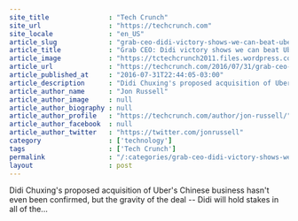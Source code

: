 ```yaml
---
site_title               : "Tech Crunch"
site_url                 : "https://techcrunch.com"
site_locale              : "en_US"
article_slug             : "grab-ceo-didi-victory-shows-we-can-beat-uber-in-southeast-asia"
article_title            : "Grab CEO: Didi victory shows we can beat Uber in Southeast Asia"
article_image            : "https://tctechcrunch2011.files.wordpress.com/2016/01/grab.png?w=764&h=400&crop=1"
article_url              : "https://techcrunch.com/2016/07/31/grab-ceo-didi-victory-shows-we-can-beat-uber-in-southeast-asia/"
article_published_at     : "2016-07-31T22:44:05-03:00"
article_description      : "Didi Chuxing's proposed acquisition of Uber's Chinese business hasn't even been confirmed, but the gravity of the deal -- Didi will hold stakes in all of the..."
article_author_name      : "Jon Russell"
article_author_image     : null
article_author_biography : null
article_author_profile   : "https://techcrunch.com/author/jon-russell/"
article_author_facebook  : null
article_author_twitter   : "https://twitter.com/jonrussell"
category                 : ['technology']
tags                     : ['Tech Crunch']
permalink                : "/:categories/grab-ceo-didi-victory-shows-we-can-beat-uber-in-southeast-asia/"
layout                   : post
---
```


Didi Chuxing's proposed acquisition of Uber's Chinese business hasn't even been confirmed, but the gravity of the deal -- Didi will hold stakes in all of the...
